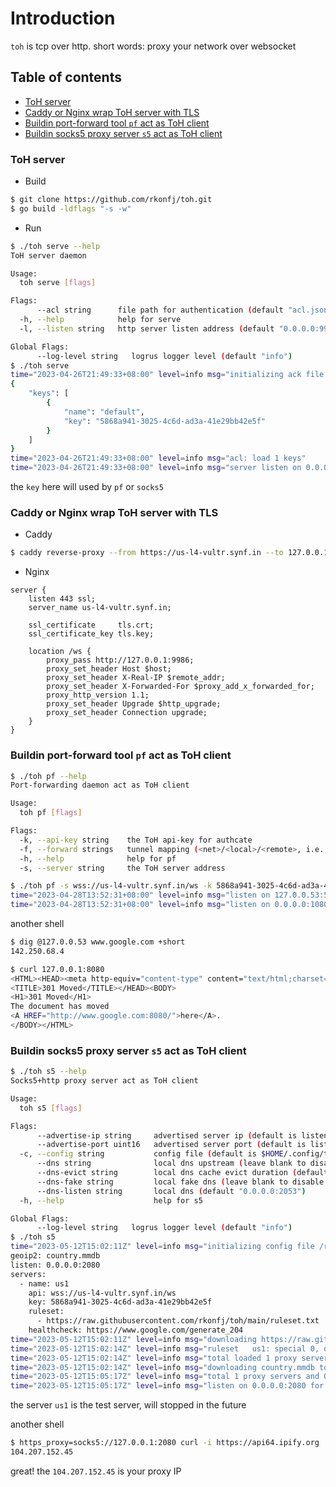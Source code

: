 # Introduction

`toh` is tcp over http. short words: proxy your network over websocket
## Table of contents
- [ToH server](#toh-server)
- [Caddy or Nginx wrap ToH server with TLS](#caddy-or-nginx-wrap-toh-server-with-tls)
- [Buildin port-forward tool `pf` act as ToH client](#buildin-port-forward-tool-pf-act-as-toh-client)
- [Buildin socks5 proxy server `s5` act as ToH client](#buildin-socks5-proxy-server-s5-act-as-toh-client)

### ToH server
- Build
```sh
$ git clone https://github.com/rkonfj/toh.git
$ go build -ldflags "-s -w"
```

- Run
```sh
$ ./toh serve --help
ToH server daemon

Usage:
  toh serve [flags]

Flags:
      --acl string      file path for authentication (default "acl.json")
  -h, --help            help for serve
  -l, --listen string   http server listen address (default "0.0.0.0:9986")

Global Flags:
      --log-level string   logrus logger level (default "info")
$ ./toh serve
time="2023-04-26T21:49:33+08:00" level=info msg="initializing ack file acl.json"
{
    "keys": [
        {
            "name": "default",
            "key": "5868a941-3025-4c6d-ad3a-41e29bb42e5f"
        }
    ]
}
time="2023-04-26T21:49:33+08:00" level=info msg="acl: load 1 keys"
time="2023-04-26T21:49:33+08:00" level=info msg="server listen on 0.0.0.0:9986 now"
```
the `key` here will used by `pf` or `socks5`

### Caddy or Nginx wrap ToH server with TLS
- Caddy
```sh
$ caddy reverse-proxy --from https://us-l4-vultr.synf.in --to 127.0.0.1:9986
```

- Nginx
```
server {
	listen 443 ssl;
	server_name us-l4-vultr.synf.in;

	ssl_certificate     tls.crt;
	ssl_certificate_key tls.key;

	location /ws {
		proxy_pass http://127.0.0.1:9986;
		proxy_set_header Host $host;
		proxy_set_header X-Real-IP $remote_addr;
		proxy_set_header X-Forwarded-For $proxy_add_x_forwarded_for;
		proxy_http_version 1.1;
		proxy_set_header Upgrade $http_upgrade;
		proxy_set_header Connection upgrade;
	}
}
```
### Buildin port-forward tool `pf` act as ToH client

```sh
$ ./toh pf --help
Port-forwarding daemon act as ToH client

Usage:
  toh pf [flags]

Flags:
  -k, --api-key string    the ToH api-key for authcate
  -f, --forward strings   tunnel mapping (<net>/<local>/<remote>, i.e. udp/0.0.0.0:53/8.8.8.8:53)
  -h, --help              help for pf
  -s, --server string     the ToH server address

$ ./toh pf -s wss://us-l4-vultr.synf.in/ws -k 5868a941-3025-4c6d-ad3a-41e29bb42e5f -f udp/127.0.0.53:53/8.8.8.8:53 -f tcp/0.0.0.0:1080/google.com:80
time="2023-04-28T13:52:31+08:00" level=info msg="listen on 127.0.0.53:53 for udp://8.8.8.8:53 now"
time="2023-04-28T13:52:31+08:00" level=info msg="listen on 0.0.0.0:1080 for tcp://google.com:80 now"
```

another shell
```sh
$ dig @127.0.0.53 www.google.com +short
142.250.68.4

$ curl 127.0.0.1:8080
<HTML><HEAD><meta http-equiv="content-type" content="text/html;charset=utf-8">
<TITLE>301 Moved</TITLE></HEAD><BODY>
<H1>301 Moved</H1>
The document has moved
<A HREF="http://www.google.com:8080/">here</A>.
</BODY></HTML>
```

### Buildin socks5 proxy server `s5` act as ToH client
```sh
$ ./toh s5 --help
Socks5+http proxy server act as ToH client

Usage:
  toh s5 [flags]

Flags:
      --advertise-ip string     advertised server ip (default is listen ip)
      --advertise-port uint16   advertised server port (default is listen port)
  -c, --config string           config file (default is $HOME/.config/toh/socks5.yml)
      --dns string              local dns upstream (leave blank to disable local dns)
      --dns-evict string        local dns cache evict duration (default "2h")
      --dns-fake string         local fake dns (leave blank to disable fake dns)
      --dns-listen string       local dns (default "0.0.0.0:2053")
  -h, --help                    help for s5

Global Flags:
      --log-level string   logrus logger level (default "info")
$ ./toh s5
time="2023-05-12T15:02:11Z" level=info msg="initializing config file /root/.config/toh/socks5.yml"
geoip2: country.mmdb
listen: 0.0.0.0:2080
servers:
  - name: us1
    api: wss://us-l4-vultr.synf.in/ws
    key: 5868a941-3025-4c6d-ad3a-41e29bb42e5f
    ruleset:
      - https://raw.githubusercontent.com/rkonfj/toh/main/ruleset.txt
    healthcheck: https://www.google.com/generate_204
time="2023-05-12T15:02:11Z" level=info msg="downloading https://raw.githubusercontent.com/rkonfj/toh/main/ruleset.txt"
time="2023-05-12T15:02:14Z" level=info msg="ruleset   us1: special 0, direct 0, wildcard 21"
time="2023-05-12T15:02:14Z" level=info msg="total loaded 1 proxy servers and 0 groups"
time="2023-05-12T15:02:14Z" level=info msg="downloading country.mmdb to /root/.config/toh (this can take up to 5m0s)"
time="2023-05-12T15:05:17Z" level=info msg="total 1 proxy servers and 0 groups loaded"
time="2023-05-12T15:05:17Z" level=info msg="listen on 0.0.0.0:2080 for socks5 now"
```

the server `us1` is the test server, will stopped in the future

another shell
```sh
$ https_proxy=socks5://127.0.0.1:2080 curl -i https://api64.ipify.org
104.207.152.45
```
great! the `104.207.152.45` is your proxy IP
